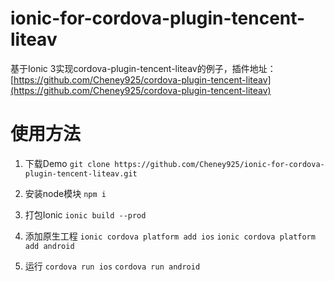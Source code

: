# ionic-for-cordova-plugin-tencent-liteav
基于Ionic 3实现cordova-plugin-tencent-liteav的例子，插件地址：[https://github.com/Cheney925/cordova-plugin-tencent-liteav](https://github.com/Cheney925/cordova-plugin-tencent-liteav)


# 使用方法
1. 下载Demo
`git clone https://github.com/Cheney925/ionic-for-cordova-plugin-tencent-liteav.git`

2. 安装node模块
`npm i`

3. 打包Ionic
`ionic build --prod`

4. 添加原生工程 
`ionic cordova platform add ios`
`ionic cordova platform add android`

5. 运行
`cordova run ios`
`cordova run android`

